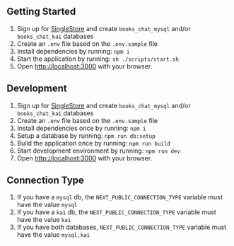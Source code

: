 ## Getting Started

1. Sign up for [SingleStore](https://www.singlestore.com/) and create `books_chat_mysql` and/or `books_chat_kai` databases
2. Create an `.env` file based on the `.env.sample` file
3. Install dependencies by running: `npm i`
4. Start the application by running: `sh ./scripts/start.sh`
5. Open [http://localhost:3000](http://localhost:3000) with your browser.

## Development

1. Sign up for [SingleStore](https://www.singlestore.com/) and create `books_chat_mysql` and/or `books_chat_kai` databases
2. Create an `.env` file based on the `.env.sample` file
3. Install dependencies once by running: `npm i`
4. Setup a database by running: `npm run db:setup`
5. Build the application once by running: `npm run build`
6. Start development environment by running: `npm run dev`
7. Open [http://localhost:3000](http://localhost:3000) with your browser.

## Connection Type

1. If you have a `mysql` db, the `NEXT_PUBLIC_CONNECTION_TYPE` variable must have the value `mysql`
2. If you have a `kai` db, the `NEXT_PUBLIC_CONNECTION_TYPE` variable must have the value `kai`
3. If you have both databases, `NEXT_PUBLIC_CONNECTION_TYPE` variable must have the value `mysql,kai`
